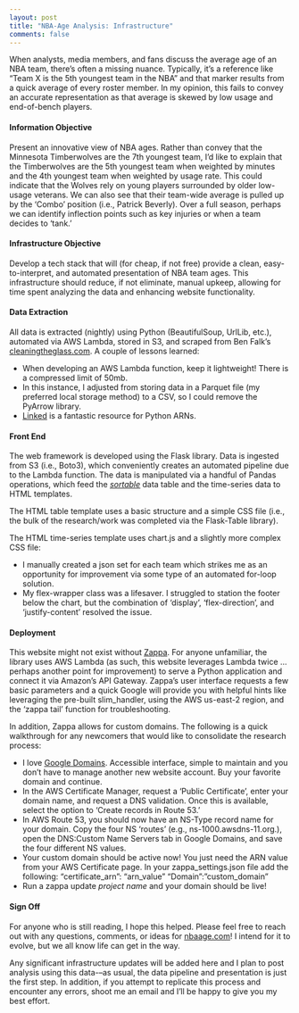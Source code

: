 ```yaml
---
layout: post
title: "NBA-Age Analysis: Infrastructure"
comments: false
---
```


When analysts, media members, and fans discuss the average age of an NBA team, there’s often a missing nuance. Typically, it’s a reference like “Team X is the 5th youngest team in the NBA” and that marker results from a quick average of every roster member. In my opinion, this fails to convey an accurate representation as that average is skewed by low usage and end-of-bench players.

#### Information Objective

Present an innovative view of NBA ages. Rather than convey that the Minnesota Timberwolves are the 7th youngest team, I’d like to explain that the Timberwolves are the 5th youngest team when weighted by minutes and the 4th youngest team when weighted by usage rate. This could indicate that the Wolves rely on young players surrounded by older low-usage veterans. We can also see that their team-wide average is pulled up by the ‘Combo’ position (i.e., Patrick Beverly). Over a full season, perhaps we can identify inflection points such as key injuries or when a team decides to ‘tank.’ 

#### Infrastructure Objective

Develop a tech stack that will (for cheap, if not free) provide a clean, easy-to-interpret, and automated presentation of NBA team ages. This infrastructure should reduce, if not eliminate, manual upkeep, allowing for time spent analyzing the data and enhancing website functionality.

#### Data Extraction

All data is extracted (nightly) using Python (BeautifulSoup, UrlLib, etc.), automated via AWS Lambda, stored in S3, and scraped from Ben Falk’s <ins>[cleaningtheglass.com](https://cleaningtheglass.com/)</ins>. A couple of lessons learned:
- When developing an AWS Lambda function, keep it lightweight! There is a compressed limit of 50mb.
- In this instance, I adjusted from storing data in a Parquet file (my preferred local storage method) to a CSV, so I could remove the PyArrow library.
- <ins>[Linked](https://github.com/keithrozario/Klayers/blob/master/deployments/python3.8/arns/us-east-2.csv)</ins> is a fantastic resource for Python ARNs.

#### Front End

The web framework is developed using the Flask library. Data is ingested from S3 (i.e., Boto3), which conveniently creates an automated pipeline due to the Lambda function. The data is manipulated via a handful of Pandas operations, which feed the <ins>*[sortable](https://flask-table.readthedocs.io/en/stable/#sortable-tables)*</ins> data table and the time-series data to HTML templates.

The HTML table template uses a basic structure and a simple CSS file (i.e., the bulk of the research/work was completed via the Flask-Table library). 

The HTML time-series template uses chart.js and a slightly more complex CSS file:
- I manually created a json set for each team which strikes me as an opportunity for improvement via some type of an automated for-loop solution.
- My flex-wrapper class was a lifesaver. I struggled to station the footer below the chart, but the combination of ‘display’, ‘flex-direction’, and ‘justify-content’ resolved the issue.

#### Deployment

This website might not exist without <ins>[Zappa](https://github.com/zappa/Zappa)</ins>. For anyone unfamiliar, the library uses AWS Lambda (as such, this website leverages Lambda twice … perhaps another point for improvement) to serve a Python application and connect it via Amazon’s API Gateway. Zappa’s user interface requests a few basic parameters and a quick Google will provide you with helpful hints like leveraging the pre-built slim_handler, using the AWS us-east-2 region, and the ‘zappa tail’ function for troubleshooting.

In addition, Zappa allows for custom domains. The following is a quick walkthrough for any newcomers that would like to consolidate the research process:
- I love <ins>[Google Domains](https://domains.google.com/)</ins>. Accessible interface, simple to maintain and you don’t have to manage another new website account. Buy your favorite domain and continue.
- In the AWS Certificate Manager, request a ‘Public Certificate’, enter your domain name, and request a DNS validation. Once this is available, select the option to ‘Create records in Route 53.’
- In AWS Route 53, you should now have an NS-Type record name for your domain. Copy the four NS ‘routes’ (e.g., ns-1000.awsdns-11.org.), open the DNS:Custom Name Servers tab in Google Domains, and save the four different NS values.
- Your custom domain should be active now! You just need the ARN value from your AWS Certificate page. In your zappa_settings.json file add the following:
“certificate_arn”: “arn_value”
“Domain”:”custom_domain”
- Run a zappa update *project name* and your domain should be live!

#### Sign Off

For anyone who is still reading, I hope this helped. Please feel free to reach out with any questions, comments, or ideas for <ins>[nbaage.com](https://nbaage.com/)</ins>! I intend for it to evolve, but we all know life can get in the way. 

Any significant infrastructure updates will be added here and I plan to post analysis using this data-–as usual, the data pipeline and presentation is just the first step. In addition, if you attempt to replicate this process and encounter any errors, shoot me an email and I’ll be happy to give you my best effort.
